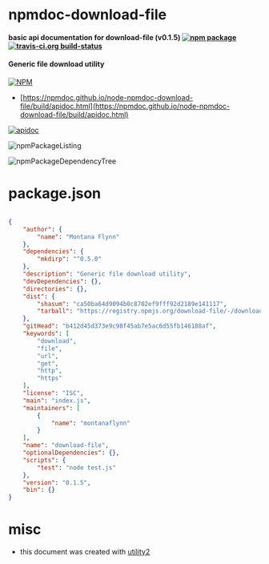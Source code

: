 # npmdoc-download-file

#### basic api documentation for  download-file (v0.1.5)  [![npm package](https://img.shields.io/npm/v/npmdoc-download-file.svg?style=flat-square)](https://www.npmjs.org/package/npmdoc-download-file) [![travis-ci.org build-status](https://api.travis-ci.org/npmdoc/node-npmdoc-download-file.svg)](https://travis-ci.org/npmdoc/node-npmdoc-download-file)

#### Generic file download utility

[![NPM](https://nodei.co/npm/download-file.png?downloads=true&downloadRank=true&stars=true)](https://www.npmjs.com/package/download-file)

- [https://npmdoc.github.io/node-npmdoc-download-file/build/apidoc.html](https://npmdoc.github.io/node-npmdoc-download-file/build/apidoc.html)

[![apidoc](https://npmdoc.github.io/node-npmdoc-download-file/build/screenCapture.buildCi.browser.%252Ftmp%252Fbuild%252Fapidoc.html.png)](https://npmdoc.github.io/node-npmdoc-download-file/build/apidoc.html)

![npmPackageListing](https://npmdoc.github.io/node-npmdoc-download-file/build/screenCapture.npmPackageListing.svg)

![npmPackageDependencyTree](https://npmdoc.github.io/node-npmdoc-download-file/build/screenCapture.npmPackageDependencyTree.svg)



# package.json

```json

{
    "author": {
        "name": "Montana Flynn"
    },
    "dependencies": {
        "mkdirp": "^0.5.0"
    },
    "description": "Generic file download utility",
    "devDependencies": {},
    "directories": {},
    "dist": {
        "shasum": "ca50ba64d9094b0c8702ef9fff92d2189e141117",
        "tarball": "https://registry.npmjs.org/download-file/-/download-file-0.1.5.tgz"
    },
    "gitHead": "b412d45d373e9c98f45ab7e5ac6d55fb146188af",
    "keywords": [
        "download",
        "file",
        "url",
        "get",
        "http",
        "https"
    ],
    "license": "ISC",
    "main": "index.js",
    "maintainers": [
        {
            "name": "montanaflynn"
        }
    ],
    "name": "download-file",
    "optionalDependencies": {},
    "scripts": {
        "test": "node test.js"
    },
    "version": "0.1.5",
    "bin": {}
}
```



# misc
- this document was created with [utility2](https://github.com/kaizhu256/node-utility2)
